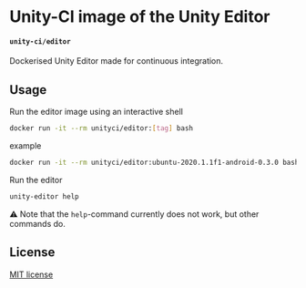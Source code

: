 # Unity-CI image of the Unity Editor

#### `unity-ci/editor`

Dockerised Unity Editor made for continuous integration.

## Usage

Run the editor image using an interactive shell

```bash
docker run -it --rm unityci/editor:[tag] bash
```
example

```bash
docker run -it --rm unityci/editor:ubuntu-2020.1.1f1-android-0.3.0 bash
```


Run the editor 

```bash
unity-editor help
```

⚠ Note that the `help`-command currently does not work, but other commands do.

## License

[MIT license](https://github.com/game-ci/docker/blob/main/LICENSE)

